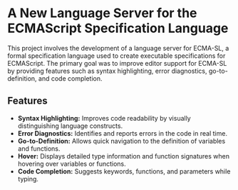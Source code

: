 # A New Language Server for the ECMAScript Specification Language

This project involves the development of a language server for ECMA-SL, a formal specification language used to create executable specifications for ECMAScript. The primary goal was to improve editor support for ECMA-SL by providing features such as syntax highlighting, error diagnostics, go-to-definition, and code completion.

## Features

- **Syntax Highlighting:** Improves code readability by visually distinguishing language constructs.
- **Error Diagnostics:** Identifies and reports errors in the code in real time.
- **Go-to-Definition:** Allows quick navigation to the definition of variables and functions.
- **Hover:** Displays detailed type information and function signatures when hovering over variables or functions.
- **Code Completion:** Suggests keywords, functions, and parameters while typing.
